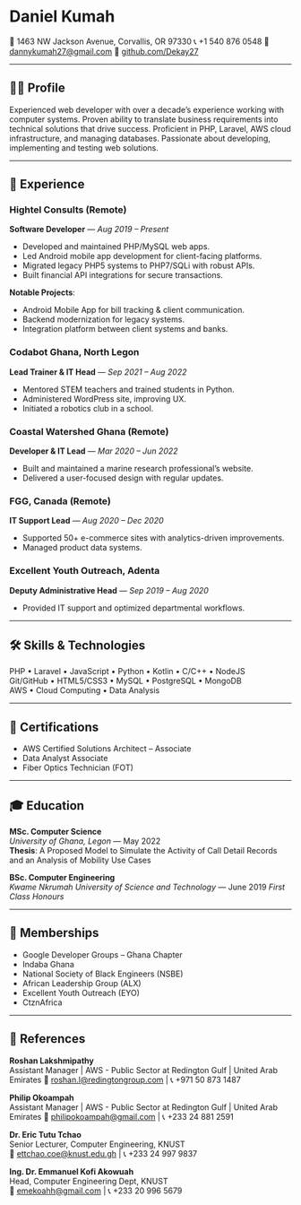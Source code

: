 
<style>
@import url('style.css');
</style>

# <span class="name">Daniel Kumah</span>

<div class="contact">
📍 1463 NW Jackson Avenue, Corvallis, OR 97330
📞 +1 540 876 0548 
📧 <a href="mailto:dannykumah27@gmail.com">dannykumah27@gmail.com</a>  
🔗 <a href="https://github.com/Dekay27" target="_blank">github.com/Dekay27</a>
</div>

---

## 👨‍💻 Profile

Experienced web developer with over a decade’s experience working with computer systems.
Proven ability to translate business requirements into technical solutions that drive success.
Proficient in PHP, Laravel, AWS cloud infrastructure, and managing databases. 
Passionate about developing, implementing and testing web solutions.

---

## 💼 Experience

### Hightel Consults (Remote)  
**Software Developer** — *Aug 2019 – Present*

- Developed and maintained PHP/MySQL web apps.
- Led Android mobile app development for client-facing platforms.
- Migrated legacy PHP5 systems to PHP7/SQLi with robust APIs.
- Built financial API integrations for secure transactions.

**Notable Projects**:
- Android Mobile App for bill tracking & client communication.
- Backend modernization for legacy systems.
- Integration platform between client systems and banks.

### Codabot Ghana, North Legon  
**Lead Trainer & IT Head** — *Sep 2021 – Aug 2022*

- Mentored STEM teachers and trained students in Python.
- Administered WordPress site, improving UX.
- Initiated a robotics club in a school.

### Coastal Watershed Ghana (Remote)  
**Developer & IT Lead** — *Mar 2020 – Jun 2022*

- Built and maintained a marine research professional’s website.
- Delivered a user-focused design with regular updates.

### FGG, Canada (Remote)  
**IT Support Lead** — *Aug 2020 – Dec 2020*

- Supported 50+ e-commerce sites with analytics-driven improvements.
- Managed product data systems.

### Excellent Youth Outreach, Adenta  
**Deputy Administrative Head** — *Sep 2019 – Aug 2020*

- Provided IT support and optimized departmental workflows.

---

## 🛠️ Skills & Technologies

PHP • Laravel • JavaScript • Python • Kotlin • C/C++ • NodeJS  
Git/GitHub • HTML5/CSS3 • MySQL • PostgreSQL • MongoDB  
AWS • Cloud Computing • Data Analysis

---

## 📜 Certifications

- AWS Certified Solutions Architect – Associate
- Data Analyst Associate
- Fiber Optics Technician (FOT)

---

## 🎓 Education

**MSc. Computer Science**  
_University of Ghana, Legon_ — May 2022  
**Thesis**: A Proposed Model to Simulate the Activity of Call Detail Records and an Analysis of Mobility Use Cases

**BSc. Computer Engineering**  
_Kwame Nkrumah University of Science and Technology_ — June 2019
_First Class Honours_

---

## 🤝 Memberships

- Google Developer Groups – Ghana Chapter
- Indaba Ghana
- National Society of Black Engineers (NSBE)  
- African Leadership Group (ALX)  
- Excellent Youth Outreach (EYO)
- CtznAfrica

---

## 📇 References

**Roshan Lakshmipathy**  
Assistant Manager |
AWS - Public Sector at Redington Gulf |
United Arab Emirates 
📧 roshan.l@redingtongroup.com | 📞 +971 50 873 1487


**Philip Okoampah**  
Assistant Manager |
AWS - Public Sector at Redington Gulf |
United Arab Emirates 
📧 philipokoampah@gmail.com | 📞 +233 24 881 2591

**Dr. Eric Tutu Tchao**  
Senior Lecturer, Computer Engineering, KNUST  
📧 ettchao.coe@knust.edu.gh | 📞 +233 24 997 9837

**Ing. Dr. Emmanuel Kofi Akowuah**  
Head, Computer Engineering Dept, KNUST  
📧 emekoahh@gmail.com | 📞 +233 20 996 5679
